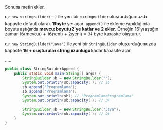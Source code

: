 Sonuna metin ekler. 

👉​ `new StringBuilder("")` ile yeni bir `StringBuilder` oluşturduğumuzda kapasite default olarak **16byte** yer açar. `append()` ile ekleme yapıldığında boyutu aştığında **mevcut boyutu 2'ye katlar ve 2 ekler**. Örneğin 16'yı aştığın zaman 16(mevcut) + 16(yeni) + 2(yeni) = 34 byte kapasite oluşturur.

👉​ `new StringBuilder("Java")` ile yeni bir `StringBuilder` oluşturduğumuzda kapasite **16 + oluşturulan string uzunluğu** kadar kapasite açar.

.....

```java
public class StringBuilderAppend {
    public static void main(String[] args) {
        StringBuilder sb = new StringBuilder("");
        System.out.println(sb.capacity()); // 16
        sb.append("Programlama");
        sb.append("Programlama");
        System.out.println(sb); // "ProgramlamaProgramlama"
        System.out.println(sb.capacity()); // 34

        StringBuilder sb = new StringBuilder("Java");
        System.out.println(sb.capacity()); // 20
    }
}
```